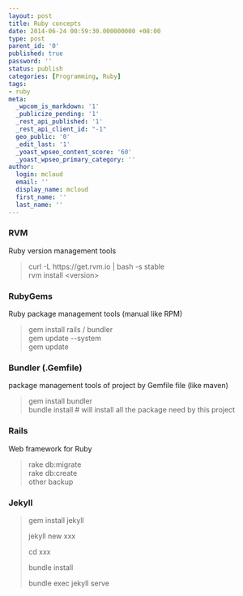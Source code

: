 ```yaml
---
layout: post
title: Ruby concepts
date: 2014-06-24 00:59:30.000000000 +08:00
type: post
parent_id: '0'
published: true
password: ''
status: publish
categories: [Programming, Ruby]
tags:
- ruby
meta:
  _wpcom_is_markdown: '1'
  _publicize_pending: '1'
  _rest_api_published: '1'
  _rest_api_client_id: "-1"
  geo_public: '0'
  _edit_last: '1'
  _yoast_wpseo_content_score: '60'
  _yoast_wpseo_primary_category: ''
author:
  login: mcloud
  email: ''
  display_name: mcloud
  first_name: ''
  last_name: ''
---
```

<h3>RVM</h3>
<p>Ruby version management tools</p>
<blockquote><p>
curl -L https://get.rvm.io | bash -s stable<br />
rvm install &lt;version&gt;</p></blockquote>
<h3>RubyGems</h3>
<p>Ruby package management tools (manual like RPM)</p>
<blockquote><p>
gem install rails / bundler<br />
gem update --system<br />
gem update</p></blockquote>
<h3>Bundler (.Gemfile)</h3>
<p>package management tools of project by Gemfile file (like maven)</p>
<blockquote><p>gem install bundler<br />
bundle install # will install all the package need by this project</p></blockquote>
<h3>Rails</h3>
<p>Web framework for Ruby</p>
<blockquote><p>
rake db:migrate<br />
rake db:create<br />
other backup</p></blockquote>
<h3>Jekyll</h3>
<blockquote><p>gem install jekyll</p>
<p>jekyll new xxx</p>
<p>cd xxx</p>
<p>bundle install</p>
<p>bundle exec jekyll serve</p></blockquote>
